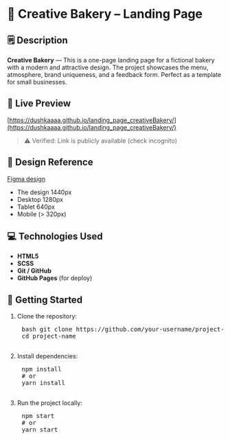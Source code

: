 # 🍰 Creative Bakery – Landing Page

## 🗒️ Description
**Creative Bakery** — This is a one-page landing page for a fictional bakery with a modern and attractive design. The project showcases the menu, atmosphere, brand uniqueness, and a feedback form. Perfect as a template for small businesses.

## 🔗 Live Preview
[https://dushkaaaa.github.io/landing_page_creativeBakery/](https://dushkaaaa.github.io/landing_page_creativeBakery/)
> ⚠️ Verified: Link is publicly available (check incognito)

## 🎨 Design Reference
[Figma design](https://www.figma.com/design/dY3izAm0Vspsmra4lQWQIP/Bakerlab_FE-students?node-id=11342-1117&p=f)
- The design 1440px
- Desktop 1280px
- Tablet 640px
- Mobile (> 320px)

## 💻 Technologies Used
- **HTML5**
- **SCSS**
- **Git / GitHub**
- **GitHub Pages** (for deploy)

## 🚀 Getting Started
1. Clone the repository:
  <pre lang="bash">
    bash git clone https://github.com/your-username/project-name.git 
    cd project-name
  </pre>

2. Install dependencies:
  <pre lang="bash">
    npm install
    # or
    yarn install
  </pre>

3. Run the project locally:
  <pre lang="bash">
    npm start
    # or
    yarn start
  </pre>
